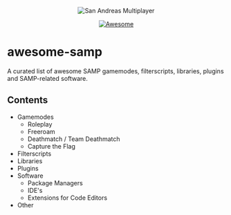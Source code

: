 <div align="center">
  
  ![San Andreas Multiplayer](https://github.com/devlexanderxyz/awesome-samp/raw/master/images/samp.jpg)
  
  [![Awesome](https://awesome.re/badge-flat.svg)](https://awesome.re)
  
</div>

# awesome-samp
A curated list of awesome SAMP gamemodes, filterscripts, libraries, plugins and SAMP-related software.

## Contents
* Gamemodes
  * Roleplay
  * Freeroam
  * Deathmatch / Team Deathmatch
  * Capture the Flag
* Filterscripts
* Libraries
* Plugins
* Software
  * Package Managers
  * IDE's
  * Extensions for Code Editors
* Other
